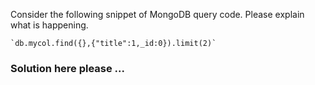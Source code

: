 Consider the following snippet of MongoDB query code.  Please explain what is happening.

    `db.mycol.find({},{"title":1,_id:0}).limit(2)`

### Solution here please ...
